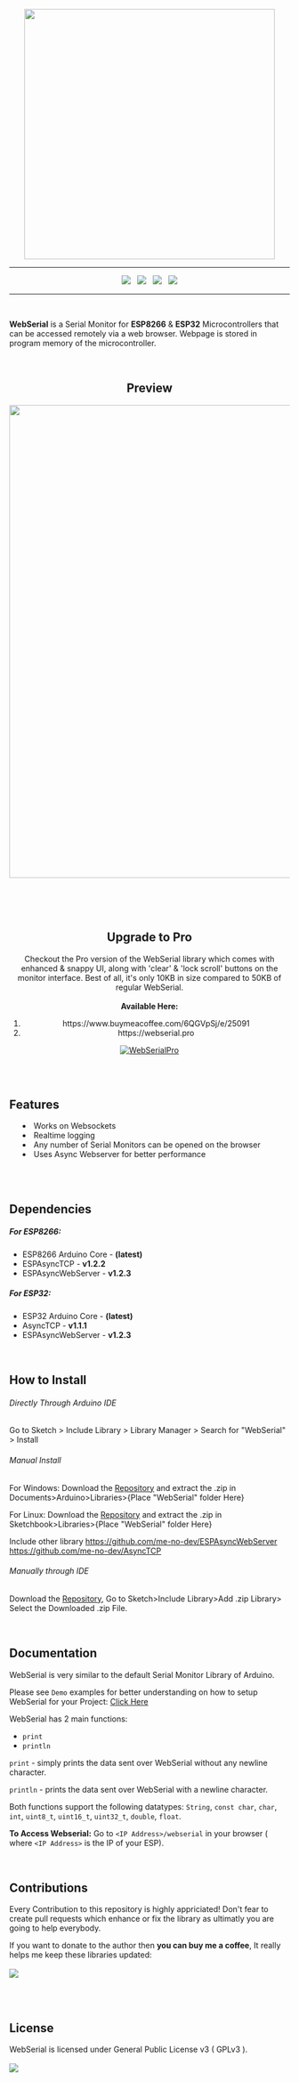 <p align="center"><img src="https://raw.githubusercontent.com/ayushsharma82/WebSerial/master/docs/logo.svg?sanitize=true" width="450"></p>

<hr/>

<p align="center">
<img src="https://img.shields.io/github/last-commit/ayushsharma82/WebSerial.svg?style=for-the-badge" />
&nbsp;
<img src="https://img.shields.io/travis/com/ayushsharma82/WebSerial/master?style=for-the-badge" />
&nbsp;
<img src="https://img.shields.io/github/license/ayushsharma82/WebSerial.svg?style=for-the-badge" />
&nbsp;
<a href="https://www.buymeacoffee.com/6QGVpSj" target="_blank"><img src="https://img.shields.io/badge/Buy%20me%20a%20coffee-%245-orange?style=for-the-badge&logo=buy-me-a-coffee" /></a>
</p>

<hr/>

<br/>

<p><b>WebSerial</b> is a Serial Monitor for <b>ESP8266</b> & <b>ESP32</b> Microcontrollers that can be accessed remotely via a web browser. Webpage is stored in program memory of the microcontroller.</p>

<br/>

<h2 align="center">Preview</h2>
<p align="center"><img src="https://raw.githubusercontent.com/ayushsharma82/WebSerial/master/docs/webserial.PNG" width="850"></p>

<br/>
<br/>
<br/>

<h2 align="center">Upgrade to Pro</h2>

<p align="center">
Checkout the Pro version of the WebSerial library which comes with enhanced & snappy UI, along with 'clear' & 'lock scroll' buttons on the monitor interface. Best of all, it's only 10KB in size compared to 50KB of regular WebSerial. <br><br> <b>Available Here: </b>
<ol align="center">
  <li>https://www.buymeacoffee.com/6QGVpSj/e/25091</li>
  <li>https://webserial.pro</li>
</ol>
</p>

<p align="center">
  <a href="https://www.buymeacoffee.com/6QGVpSj/e/25091" target="_blank">
  <img src="/docs/promo.png" alt="WebSerialPro">
  </a>
</p>

<br/>
<br/>

<h2>Features</h2>
<p>
  <ul style="list-style-position: inside;">
      <li>Works on Websockets</li>
      <li>Realtime logging</li>
      <li>Any number of Serial Monitors can be opened on the browser</li>
      <li>Uses Async Webserver for better performance</li>
  </ul>
</p>

<br/>
<br/>

<h2>Dependencies</h2>
<p>
  <h5>For ESP8266:</h5>
  <ul>
      <li>ESP8266 Arduino Core - <b>(latest)</b></li>
      <li>ESPAsyncTCP - <b>v1.2.2</b></li>
  	  <li>ESPAsyncWebServer - <b>v1.2.3</b></li>
  </ul>
  
  <h5>For ESP32:</h5>
  <ul>
      <li>ESP32 Arduino Core - <b>(latest)</b></li>
      <li>AsyncTCP - <b>v1.1.1</b></li>
  	  <li>ESPAsyncWebServer - <b>v1.2.3</b></li>
  </ul>
</p>

<br/>

<h2>How to Install</h2>

###### Directly Through Arduino IDE 
Go to Sketch > Include Library > Library Manager > Search for "WebSerial" > Install

###### Manual Install

For Windows: Download the [Repository](https://github.com/ayushsharma82/WebSerial/archive/master.zip) and extract the .zip in Documents>Arduino>Libraries>{Place "WebSerial" folder Here}

For Linux: Download the [Repository](https://github.com/ayushsharma82/WebSerial/archive/master.zip) and extract the .zip in Sketchbook>Libraries>{Place "WebSerial" folder Here}

Include other library
https://github.com/me-no-dev/ESPAsyncWebServer
https://github.com/me-no-dev/AsyncTCP

###### Manually through IDE

Download the [Repository](https://github.com/ayushsharma82/WebSerial/archive/master.zip), Go to Sketch>Include Library>Add .zip Library> Select the Downloaded .zip File.

<br>

<h2>Documentation</h2>
<p>WebSerial is very similar to the default Serial Monitor Library of Arduino.</p>

Please see `Demo` examples for better understanding on how to setup WebSerial for your Project: [Click Here](https://github.com/ayushsharma82/WebSerial/blob/master/examples/ESP8266_Demo/ESP8266_Demo.ino)


WebSerial has 2 main functions:
- `print`
- `println`


`print` - simply prints the data sent over WebSerial without any newline character.


`println` - prints the data sent over WebSerial with a newline character.


Both functions support the following datatypes: `String`, `const char`, `char`, `int`, `uint8_t`, `uint16_t`, `uint32_t`, `double`, `float`.


<b>To Access Webserial:</b> Go to `<IP Address>/webserial` in your browser ( where `<IP Address>` is the IP of your ESP).

<br>

<h2>Contributions</h2>
<p>Every Contribution to this repository is highly appriciated! Don't fear to create pull requests which enhance or fix the library as ultimatly you are going to help everybody.</p>
<p>
If you want to donate to the author then <b>you can buy me a coffee</b>, It really helps me keep these libraries updated:
<br/><br/>
<a href="https://www.buymeacoffee.com/6QGVpSj" target="_blank"><img src="https://img.shields.io/badge/Buy%20me%20a%20coffee-%245-orange?style=for-the-badge&logo=buy-me-a-coffee" /></a>
</p>
<br/>
<br/>


<h2>License</h2>
WebSerial is licensed under General Public License v3 ( GPLv3 ).
<br/>
<br/>
<img src="https://img.shields.io/github/license/ayushsharma82/WebSerial.svg?style=for-the-badge" />
</div>
